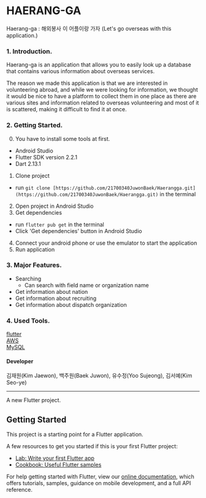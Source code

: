 # HAERANG-GA
  
Haerang-ga : 해외봉사 이 어플이랑 가자 (Let's go overseas with this application.)
  
### 1. Introduction.  
  
Haerang-ga is an application that allows you to easily look up a database that contains various information about overseas services.

The reason we made this application is that we are interested in volunteering abroad, 
and while we were looking for information, we thought it would be nice to have a platform to collect them in one place 
as there are various sites and information related to overseas volunteering and most of it is scattered, making it difficult to find it at once.

  
### 2. Getting Started.  
0. You have to install some tools at first.
- Android Studio
- Flutter SDK version 2.2.1
- Dart 2.13.1
1. Clone project
- run `git clone [https://github.com/21700340JuwonBaek/Haerangga.git](https://github.com/21700340JuwonBaek/Haerangga.git)` in the terminal
2. Open project in Android Studio
3. Get dependencies
- run `flutter pub get` in the terminal
- Click 'Get dependencies' button in Android Studio
4. Connect your android phone or use the emulator to start the application
5. Run application
  
  
### 3. Major Features.   

- Searching
  - Can search with field name or organization name
- Get information about nation
- Get information about recruiting
- Get information about dispatch organization
  
### 4. Used Tools.   
  
[flutter](https://flutter.dev/)  
[AWS](https://aws.amazon.com/ko/)  
[MySQL](https://www.mysql.com/) 
 
 
 
 
#### Developer
김재원(Kim Jaewon), 백주원(Baek Juwon), 유수정(Yoo Sujeong), 김서예(Kim Seo-ye)
  
  
  
  
<hr>
A new Flutter project.

## Getting Started

This project is a starting point for a Flutter application.

A few resources to get you started if this is your first Flutter project:

- [Lab: Write your first Flutter app](https://flutter.dev/docs/get-started/codelab)
- [Cookbook: Useful Flutter samples](https://flutter.dev/docs/cookbook)

For help getting started with Flutter, view our
[online documentation](https://flutter.dev/docs), which offers tutorials,
samples, guidance on mobile development, and a full API reference.
